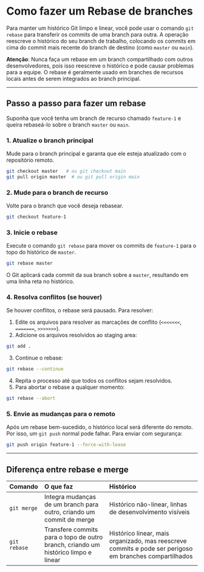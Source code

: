 # Como fazer um Rebase de branches

Para manter um histórico Git limpo e linear, você pode usar o comando `git rebase` para transferir os commits de uma branch para outra. A operação reescreve o histórico do seu branch de trabalho, colocando os commits em cima do commit mais recente do branch de destino (como `master` ou `main`).

**Atenção**: Nunca faça um rebase em um branch compartilhado com outros desenvolvedores, pois isso reescreve o histórico e pode causar problemas para a equipe. O rebase é geralmente usado em branches de recursos locais antes de serem integrados ao branch principal.

---

## Passo a passo para fazer um rebase

Suponha que você tenha um branch de recurso chamado `feature-1` e queira rebaseá-lo sobre o branch `master` ou `main`.

### 1. Atualize o branch principal

Mude para o branch principal e garanta que ele esteja atualizado com o repositório remoto.

```sh
git checkout master   # ou git checkout main
git pull origin master  # ou git pull origin main
````

### 2. Mude para o branch de recurso

Volte para o branch que você deseja rebasear.

```sh
git checkout feature-1
```

### 3. Inicie o rebase

Execute o comando `git rebase` para mover os commits de `feature-1` para o topo do histórico de `master`.

```sh
git rebase master
```

O Git aplicará cada commit da sua branch sobre a `master`, resultando em uma linha reta no histórico.

### 4. Resolva conflitos (se houver)

Se houver conflitos, o rebase será pausado. Para resolver:

1. Edite os arquivos para resolver as marcações de conflito (`<<<<<<<`, `=======`, `>>>>>>>`).
2. Adicione os arquivos resolvidos ao staging area:

```sh
git add .
```

3. Continue o rebase:

```sh
git rebase --continue
```

4. Repita o processo até que todos os conflitos sejam resolvidos.
5. Para abortar o rebase a qualquer momento:

```sh
git rebase --abort
```

### 5. Envie as mudanças para o remoto

Após um rebase bem-sucedido, o histórico local será diferente do remoto. Por isso, um `git push` normal pode falhar. Para enviar com segurança:

```sh
git push origin feature-1 --force-with-lease
```

---

## Diferença entre rebase e merge

| Comando      | O que faz                                                                          | Histórico                                                                                               |
| :----------- | :--------------------------------------------------------------------------------- | :------------------------------------------------------------------------------------------------------ |
| `git merge`  | Integra mudanças de um branch para outro, criando um commit de merge               | Histórico não-linear, linhas de desenvolvimento visíveis                                                |
| `git rebase` | Transfere commits para o topo de outro branch, criando um histórico limpo e linear | Histórico linear, mais organizado, mas reescreve commits e pode ser perigoso em branches compartilhados |

```
```
